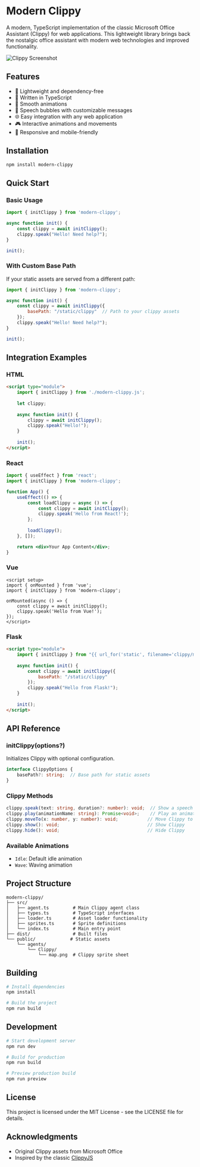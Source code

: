 # Modern Clippy

A modern, TypeScript implementation of the classic Microsoft Office Assistant (Clippy) for web applications. This lightweight library brings back the nostalgic office assistant with modern web technologies and improved functionality.

![Clippy Screenshot](https://raw.githubusercontent.com/microsoft/Microsoft.Github.io/master/projects/clippy/assets/clippy.png)

## Features

- 🎯 Lightweight and dependency-free
- 📝 Written in TypeScript
- 🎨 Smooth animations
- 💬 Speech bubbles with customizable messages
- 🌐 Easy integration with any web application
- 🎮 Interactive animations and movements
- 📱 Responsive and mobile-friendly

## Installation

```bash
npm install modern-clippy
```

## Quick Start

### Basic Usage

```javascript
import { initClippy } from 'modern-clippy';

async function init() {
    const clippy = await initClippy();
    clippy.speak("Hello! Need help?");
}

init();
```

### With Custom Base Path

If your static assets are served from a different path:

```javascript
import { initClippy } from 'modern-clippy';

async function init() {
    const clippy = await initClippy({
        basePath: "/static/clippy"  // Path to your clippy assets
    });
    clippy.speak("Hello! Need help?");
}

init();
```

## Integration Examples

### HTML

```html
<script type="module">
    import { initClippy } from './modern-clippy.js';
    
    let clippy;
    
    async function init() {
        clippy = await initClippy();
        clippy.speak("Hello!");
    }
    
    init();
</script>
```

### React

```jsx
import { useEffect } from 'react';
import { initClippy } from 'modern-clippy';

function App() {
    useEffect(() => {
        const loadClippy = async () => {
            const clippy = await initClippy();
            clippy.speak('Hello from React!');
        };
        
        loadClippy();
    }, []);

    return <div>Your App Content</div>;
}
```

### Vue

```vue
<script setup>
import { onMounted } from 'vue';
import { initClippy } from 'modern-clippy';

onMounted(async () => {
    const clippy = await initClippy();
    clippy.speak('Hello from Vue!');
});
</script>
```

### Flask

```html
<script type="module">
    import { initClippy } from "{{ url_for('static', filename='clippy/modern-clippy.js') }}";
    
    async function init() {
        const clippy = await initClippy({
            basePath: "/static/clippy"
        });
        clippy.speak("Hello from Flask!");
    }
    
    init();
</script>
```

## API Reference

### initClippy(options?)

Initializes Clippy with optional configuration.

```typescript
interface ClippyOptions {
    basePath?: string;  // Base path for static assets
}
```

### Clippy Methods

```typescript
clippy.speak(text: string, duration?: number): void;  // Show a speech bubble
clippy.play(animationName: string): Promise<void>;    // Play an animation
clippy.moveTo(x: number, y: number): void;           // Move Clippy to position
clippy.show(): void;                                 // Show Clippy
clippy.hide(): void;                                 // Hide Clippy
```

### Available Animations

- `Idle`: Default idle animation
- `Wave`: Waving animation

## Project Structure

```
modern-clippy/
├── src/
│   ├── agent.ts         # Main Clippy agent class
│   ├── types.ts         # TypeScript interfaces
│   ├── loader.ts        # Asset loader functionality
│   ├── sprites.ts       # Sprite definitions
│   └── index.ts         # Main entry point
├── dist/                # Built files
└── public/             # Static assets
    └── agents/
        └── Clippy/
            └── map.png  # Clippy sprite sheet
```

## Building

```bash
# Install dependencies
npm install

# Build the project
npm run build
```

## Development

```bash
# Start development server
npm run dev

# Build for production
npm run build

# Preview production build
npm run preview
```

## License

This project is licensed under the MIT License - see the LICENSE file for details.

## Acknowledgments

- Original Clippy assets from Microsoft Office
- Inspired by the classic [ClippyJS](https://github.com/smore-inc/clippy.js)
